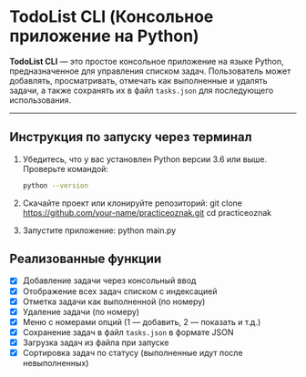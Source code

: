 # TodoList CLI (Консольное приложение на Python)

**TodoList CLI** — это простое консольное приложение на языке Python, предназначенное для управления списком задач. Пользователь может добавлять, просматривать, отмечать как выполненные и удалять задачи, а также сохранять их в файл `tasks.json` для последующего использования.

---

##  Инструкция по запуску через терминал

1. Убедитесь, что у вас установлен Python версии 3.6 или выше.  
   Проверьте командой:
   ```bash
   python --version

2. Скачайте проект или клонируйте репозиторий:
    git clone https://github.com/your-name/practiceoznak.git
    cd practiceoznak
   
3. Запустите приложение:
    python main.py

## Реализованные функции

- [x] Добавление задачи через консольный ввод
- [x] Отображение всех задач списком с индексацией
- [x] Отметка задачи как выполненной (по номеру)
- [x] Удаление задачи (по номеру)
- [x] Меню с номерами опций (1 — добавить, 2 — показать и т.д.)
- [x] Сохранение задач в файл `tasks.json` в формате JSON
- [x] Загрузка задач из файла при запуске
- [x] Сортировка задач по статусу (выполненные идут после невыполненных)
